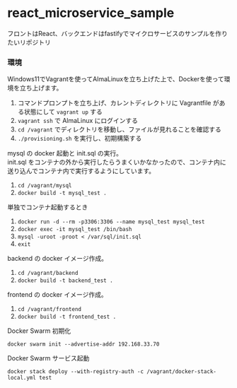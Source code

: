 # react_microservice_sample

フロントはReact、バックエンドはfastifyでマイクロサービスのサンプルを作りたいリポジトリ

### 環境

Windows11でVagrantを使ってAlmaLinuxを立ち上げた上で、Dockerを使って環境を立ち上げます。

1. コマンドプロンプトを立ち上げ、カレントディレクトリに Vagrantfile がある状態にして `vagrant up` する
1. `vagrant ssh` で AlmaLinux にログインする
1. `cd /vagrant` でディレクトリを移動し、ファイルが見れることを確認する
1. `./provisioning.sh` を実行し、初期構築する

mysql の docker 起動と init.sql の実行。  
init.sql をコンテナの外から実行したらうまくいかなかったので、コンテナ内に送り込んでコンテナ内で実行するようにしています。

1. `cd /vagrant/mysql`
1. `docker build -t mysql_test .`

単独でコンテナ起動するとき

1. `docker run -d --rm -p3306:3306 --name mysql_test mysql_test`
1. `docker exec -it mysql_test /bin/bash`
1. `mysql -uroot -proot < /var/sql/init.sql`
1. `exit`

backend の docker イメージ作成。

1. `cd /vagrant/backend`
1. `docker build -t backend_test .`

frontend の docker イメージ作成。

1. `cd /vagrant/frontend`
1. `docker build -t frontend_test .`

Docker Swarm 初期化

```
docker swarm init --advertise-addr 192.168.33.70
```

Docker Swarm サービス起動

```
docker stack deploy --with-registry-auth -c /vagrant/docker-stack-local.yml test
```
